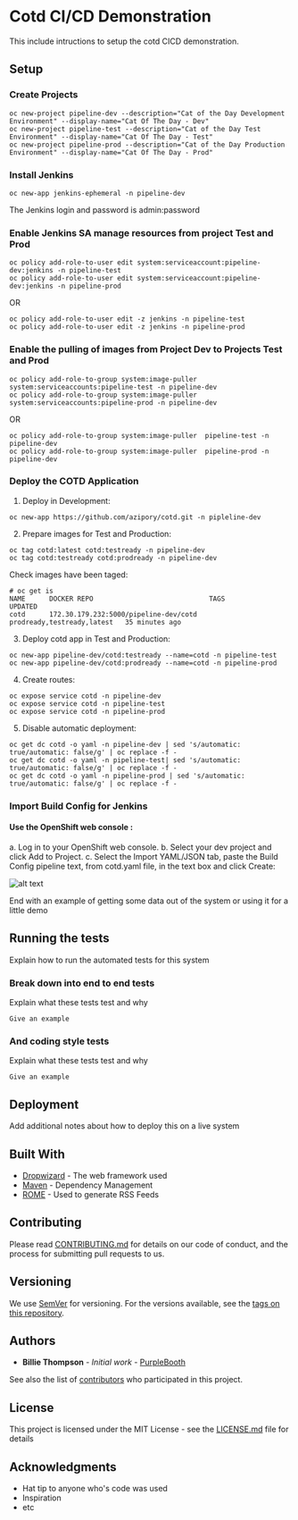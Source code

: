 # Cotd CI/CD Demonstration

This include intructions to setup the cotd CICD demonstration.

## Setup

### Create Projects
```
oc new-project pipeline-dev --description="Cat of the Day Development Environment" --display-name="Cat Of The Day - Dev"
oc new-project pipeline-test --description="Cat of the Day Test Environment" --display-name="Cat Of The Day - Test"
oc new-project pipeline-prod --description="Cat of the Day Production Environment" --display-name="Cat Of The Day - Prod"
```

### Install Jenkins
```
oc new-app jenkins-ephemeral -n pipeline-dev
```
The Jenkins login and password is admin:password


### Enable Jenkins SA manage resources from project Test and Prod
```
oc policy add-role-to-user edit system:serviceaccount:pipeline-dev:jenkins -n pipeline-test
oc policy add-role-to-user edit system:serviceaccount:pipeline-dev:jenkins -n pipeline-prod
```
OR
```
oc policy add-role-to-user edit -z jenkins -n pipeline-test
oc policy add-role-to-user edit -z jenkins -n pipeline-prod
```

### Enable the pulling of images from Project Dev to Projects Test and Prod
```
oc policy add-role-to-group system:image-puller system:serviceaccounts:pipeline-test -n pipeline-dev
oc policy add-role-to-group system:image-puller system:serviceaccounts:pipeline-prod -n pipeline-dev
```
OR
```
oc policy add-role-to-group system:image-puller  pipeline-test -n pipeline-dev
oc policy add-role-to-group system:image-puller  pipeline-prod -n pipeline-dev
```

### Deploy the COTD Application 

1. Deploy in Development:
```
oc new-app https://github.com/azipory/cotd.git -n pipleline-dev
```
2. Prepare images for Test and Production:
```
oc tag cotd:latest cotd:testready -n pipeline-dev
oc tag cotd:testready cotd:prodready -n pipeline-dev
```
Check images have been taged:
```
# oc get is
NAME      DOCKER REPO                             TAGS                         UPDATED
cotd      172.30.179.232:5000/pipeline-dev/cotd   prodready,testready,latest   35 minutes ago
```
3. Deploy cotd app in Test and Production:
```
oc new-app pipeline-dev/cotd:testready --name=cotd -n pipeline-test
oc new-app pipeline-dev/cotd:prodready --name=cotd -n pipeline-prod
```
4. Create routes:
```
oc expose service cotd -n pipeline-dev
oc expose service cotd -n pipeline-test
oc expose service cotd -n pipeline-prod
```
5. Disable automatic deployment:
```
oc get dc cotd -o yaml -n pipeline-dev | sed 's/automatic: true/automatic: false/g' | oc replace -f -
oc get dc cotd -o yaml -n pipeline-test| sed 's/automatic: true/automatic: false/g' | oc replace -f -
oc get dc cotd -o yaml -n pipeline-prod | sed 's/automatic: true/automatic: false/g' | oc replace -f -
```
### Import Build Config for Jenkins

#### Use the OpenShift web console :
a. Log in to your OpenShift web console.
b. Select your dev project and click Add to Project.
c. Select the Import YAML/JSON tab, paste the Build Config pipeline text, from cotd.yaml file,  in the text box and click Create:

![alt text](https://raw.githubusercontent.com/azipory/cotd/openshift/download.png)



End with an example of getting some data out of the system or using it for a little demo

## Running the tests

Explain how to run the automated tests for this system

### Break down into end to end tests

Explain what these tests test and why

```
Give an example
```

### And coding style tests

Explain what these tests test and why

```
Give an example
```

## Deployment

Add additional notes about how to deploy this on a live system

## Built With

* [Dropwizard](http://www.dropwizard.io/1.0.2/docs/) - The web framework used
* [Maven](https://maven.apache.org/) - Dependency Management
* [ROME](https://rometools.github.io/rome/) - Used to generate RSS Feeds

## Contributing

Please read [CONTRIBUTING.md](https://gist.github.com/PurpleBooth/b24679402957c63ec426) for details on our code of conduct, and the process for submitting pull requests to us.

## Versioning

We use [SemVer](http://semver.org/) for versioning. For the versions available, see the [tags on this repository](https://github.com/your/project/tags). 

## Authors

* **Billie Thompson** - *Initial work* - [PurpleBooth](https://github.com/PurpleBooth)

See also the list of [contributors](https://github.com/your/project/contributors) who participated in this project.

## License

This project is licensed under the MIT License - see the [LICENSE.md](LICENSE.md) file for details

## Acknowledgments

* Hat tip to anyone who's code was used
* Inspiration
* etc
